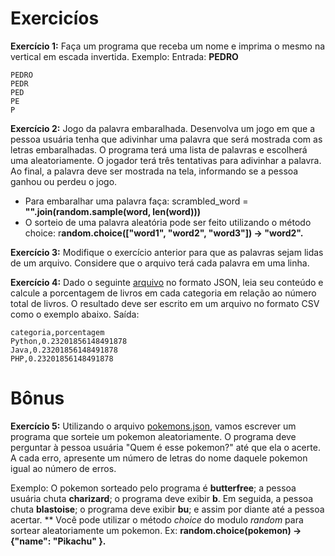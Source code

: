 # Exercicíos

**Exercício 1:** Faça um programa que receba um nome e imprima o mesmo na vertical em escada invertida. Exemplo:
Entrada: **PEDRO**
```
PEDRO
PEDR
PED
PE
P
```

**Exercício 2:** Jogo da palavra embaralhada. Desenvolva um jogo em que a pessoa usuária tenha que adivinhar uma palavra que será mostrada com as letras embaralhadas. O programa terá uma lista de palavras e escolherá uma aleatoriamente. O jogador terá três tentativas para adivinhar a palavra. Ao final, a palavra deve ser mostrada na tela, informando se a pessoa ganhou ou perdeu o jogo.
* Para embaralhar uma palavra faça: scrambled_word = **"".join(random.sample(word, len(word)))**
* O sorteio de uma palavra aleatória pode ser feito utilizando o método choice: r**andom.choice(["word1", "word2", "word3"]) -> "word2".**

**Exercício 3:** Modifique o exercício anterior para que as palavras sejam lidas de um arquivo. Considere que o arquivo terá cada palavra em uma linha.

 **Exercício 4:** Dado o seguinte [arquivo](https://assets.app.betrybe.com/computer-science/python/entrada-saida/books-346aab4788ea58d4c3aa988632da100b.json) no formato JSON, leia seu conteúdo e calcule a porcentagem de livros em cada categoria em relação ao número total de livros. O resultado deve ser escrito em um arquivo no formato CSV como o exemplo abaixo.
Saída:
```
categoria,porcentagem
Python,0.23201856148491878
Java,0.23201856148491878
PHP,0.23201856148491878
```
# Bônus

**Exercício 5:** Utilizando o arquivo [pokemons.json](https://assets.app.betrybe.com/computer-science/python/entrada-saida/pokemons-7c0899befff422fc465b37f9ce0f4661.json), vamos escrever um programa que sorteie um pokemon aleatoriamente. O programa deve perguntar à pessoa usuária "Quem é esse pokemon?" até que ela o acerte. A cada erro, apresente um número de letras do nome daquele pokemon igual ao número de erros.

Exemplo: O pokemon sorteado pelo programa é **butterfree**; a pessoa usuária chuta **charizard**; o programa deve exibir **b**. Em seguida, a pessoa chuta **blastoise**; o programa deve exibir **bu**; e assim por diante até a pessoa acertar.
** Você pode utilizar o método *choice* do modulo *random* para sortear aleatoriamente um pokemon. Ex: **random.choice(pokemon) -> {"name": "Pikachu" }.**
